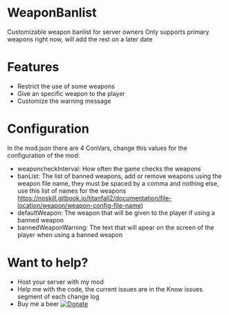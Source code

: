 # WeaponBanlist
Customizable weapon banlist for server owners
Only supports primary weapons right now, will add the rest on a later date

# Features
- Restrict the use of some weapons
- Give an specific weapon to the player
- Customize the warning message

# Configuration
In the mod.json there are 4 ConVars, change this values for the configuration of the mod:
  - weaponcheckInterval: How often the game checks the weapons
  - banList: The list of banned weapons, add or remove weapons using the weapon file name, they must be spaced by a comma and nothing else, use this list of names for the weapons https://noskill.gitbook.io/titanfall2/documentation/file-location/weapon/weapon-config-file-name) 
  - defaultWeapon: The weapon that will be given to the player if using a banned weapon
  - bannedWeaponWarning: The text that will apear on the screen of the player when using a banned weapon

# Want to help?
- Host your server with my mod
- Help me with the code, the current issues are in the Know issues segment of each change log
- Buy me a beer [![Donate](https://img.shields.io/badge/Donate-PayPal-green.svg)](https://www.paypal.com/donate?hosted_button_id=FXKFJPYPF2TH2)
